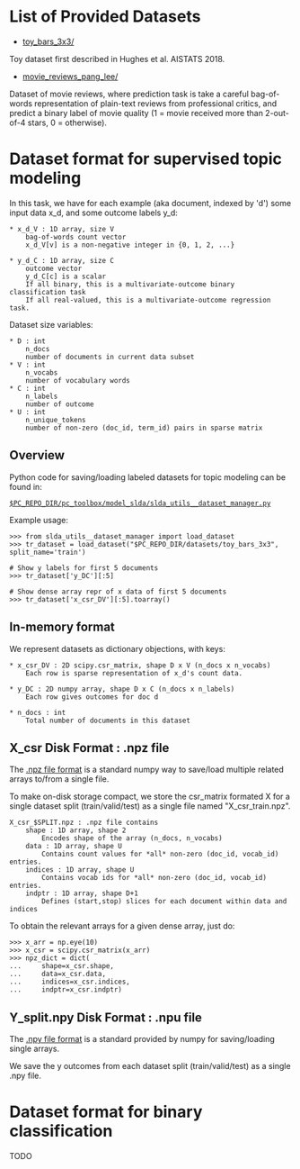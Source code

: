 # List of Provided Datasets

* [toy_bars_3x3/](https://github.com/dtak/prediction-constrained-topic-models/tree/master/datasets/toy_bars_3x3/)

Toy dataset first described in Hughes et al. AISTATS 2018.

* [movie_reviews_pang_lee/](https://github.com/dtak/prediction-constrained-topic-models/tree/master/datasets/movie_reviews_pang_lee/)

Dataset of movie reviews, where prediction task is take a careful bag-of-words representation of plain-text reviews from professional critics, and predict a binary label of movie quality (1 = movie received more than 2-out-of-4 stars, 0 = otherwise).


# Dataset format for supervised topic modeling

In this task, we have for each example (aka document, indexed by 'd') some input data x_d, and some outcome labels y_d:
```
* x_d_V : 1D array, size V
    bag-of-words count vector
    x_d_V[v] is a non-negative integer in {0, 1, 2, ...}

* y_d_C : 1D array, size C
    outcome vector
    y_d_C[c] is a scalar
    If all binary, this is a multivariate-outcome binary classification task
    If all real-valued, this is a multivariate-outcome regression task.
```

Dataset size variables:
```
* D : int 
    n_docs
    number of documents in current data subset
* V : int
    n_vocabs
    number of vocabulary words
* C : int
    n_labels
    number of outcome
* U : int
    n_unique_tokens
    number of non-zero (doc_id, term_id) pairs in sparse matrix
```

## Overview

Python code for saving/loading labeled datasets for topic modeling can be found in:

[`$PC_REPO_DIR/pc_toolbox/model_slda/slda_utils__dataset_manager.py`](https://github.com/dtak/prediction-constrained-topic-models/tree/master/pc_toolbox/model_slda/slda_utils__dataset_manager.py)

Example usage:
```
>>> from slda_utils__dataset_manager import load_dataset
>>> tr_dataset = load_dataset("$PC_REPO_DIR/datasets/toy_bars_3x3", split_name='train')

# Show y labels for first 5 documents
>>> tr_dataset['y_DC'][:5]

# Show dense array repr of x data of first 5 documents
>>> tr_dataset['x_csr_DV'][:5].toarray()

```


## In-memory format

We represent datasets as dictionary objections, with keys:
```
* x_csr_DV : 2D scipy.csr_matrix, shape D x V (n_docs x n_vocabs)
    Each row is sparse representation of x_d's count data.

* y_DC : 2D numpy array, shape D x C (n_docs x n_labels)
    Each row gives outcomes for doc d

* n_docs : int
    Total number of documents in this dataset
```

## X_csr Disk Format : .npz file

The [.npz file format](https://docs.scipy.org/doc/numpy/reference/generated/numpy.savez.html) is a standard numpy way to save/load multiple related arrays to/from a single file.

To make on-disk storage compact, we store the csr_matrix formated X for a single dataset split (train/valid/test) as a single file named "X_csr_train.npz".

```
X_csr_$SPLIT.npz : .npz file contains
    shape : 1D array, shape 2
        Encodes shape of the array (n_docs, n_vocabs)
    data : 1D array, shape U
        Contains count values for *all* non-zero (doc_id, vocab_id) entries.
    indices : 1D array, shape U
        Contains vocab ids for *all* non-zero (doc_id, vocab_id) entries.
    indptr : 1D array, shape D+1
        Defines (start,stop) slices for each document within data and indices
```

To obtain the relevant arrays for a given dense array, just do:
```
>>> x_arr = np.eye(10)
>>> x_csr = scipy.csr_matrix(x_arr)
>>> npz_dict = dict(
...     shape=x_csr.shape,
...     data=x_csr.data,
...     indices=x_csr.indices,
...     indptr=x_csr.indptr)
```
## Y_split.npy Disk Format : .npu file

The [.npy file format](https://docs.scipy.org/doc/numpy-dev/neps/npy-format.html) is a standard provided by numpy for saving/loading single arrays.

We save the y outcomes from each dataset split (train/valid/test) as a single .npy file.


# Dataset format for binary classification

TODO